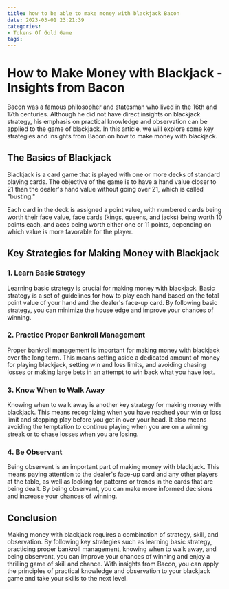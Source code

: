```yaml
---
title: how to be able to make money with blackjack Bacon
date: 2023-03-01 23:21:39
categories:
- Tokens Of Gold Game
tags:
---
```

# How to Make Money with Blackjack - Insights from Bacon

Bacon was a famous philosopher and statesman who lived in the 16th and 17th centuries. Although he did not have direct insights on blackjack strategy, his emphasis on practical knowledge and observation can be applied to the game of blackjack. In this article, we will explore some key strategies and insights from Bacon on how to make money with blackjack.

## The Basics of Blackjack

Blackjack is a card game that is played with one or more decks of standard playing cards. The objective of the game is to have a hand value closer to 21 than the dealer's hand value without going over 21, which is called "busting."

Each card in the deck is assigned a point value, with numbered cards being worth their face value, face cards (kings, queens, and jacks) being worth 10 points each, and aces being worth either one or 11 points, depending on which value is more favorable for the player.

## Key Strategies for Making Money with Blackjack

### 1. Learn Basic Strategy

Learning basic strategy is crucial for making money with blackjack. Basic strategy is a set of guidelines for how to play each hand based on the total point value of your hand and the dealer's face-up card. By following basic strategy, you can minimize the house edge and improve your chances of winning.

### 2. Practice Proper Bankroll Management

Proper bankroll management is important for making money with blackjack over the long term. This means setting aside a dedicated amount of money for playing blackjack, setting win and loss limits, and avoiding chasing losses or making large bets in an attempt to win back what you have lost.

### 3. Know When to Walk Away

Knowing when to walk away is another key strategy for making money with blackjack. This means recognizing when you have reached your win or loss limit and stopping play before you get in over your head. It also means avoiding the temptation to continue playing when you are on a winning streak or to chase losses when you are losing.

### 4. Be Observant

Being observant is an important part of making money with blackjack. This means paying attention to the dealer's face-up card and any other players at the table, as well as looking for patterns or trends in the cards that are being dealt. By being observant, you can make more informed decisions and increase your chances of winning.

## Conclusion

Making money with blackjack requires a combination of strategy, skill, and observation. By following key strategies such as learning basic strategy, practicing proper bankroll management, knowing when to walk away, and being observant, you can improve your chances of winning and enjoy a thrilling game of skill and chance. With insights from Bacon, you can apply the principles of practical knowledge and observation to your blackjack game and take your skills to the next level.